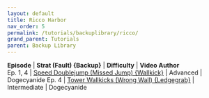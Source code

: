 ```yaml
---
layout: default
title: Ricco Harbor
nav_order: 5
permalink: /tutorials/backuplibrary/ricco/
grand_parent: Tutorials
parent: Backup Library
---
```

**Episode** | **Strat (Fault) {Backup}** | **Difficulty** | **Video Author**  
Ep. 1, 4 | [Speed Doublejump (Missed Jump) {Wallkick}](https://youtu.be/15rdJ39vio0) | Advanced | Dogecyanide
Ep. 4 | [Tower Wallkicks (Wrong Wall) {Ledgegrab}](https://youtu.be/nG9pNCO8zS0) | Intermediate | Dogecyanide

